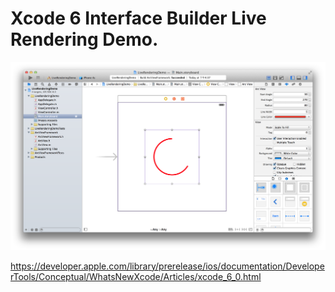 Xcode 6 Interface Builder Live Rendering Demo.
=============

![ScreenShot](https://raw.githubusercontent.com/c0ming/LiveRenderingDemo/master/ScreenShot.png)

https://developer.apple.com/library/prerelease/ios/documentation/DeveloperTools/Conceptual/WhatsNewXcode/Articles/xcode_6_0.html

